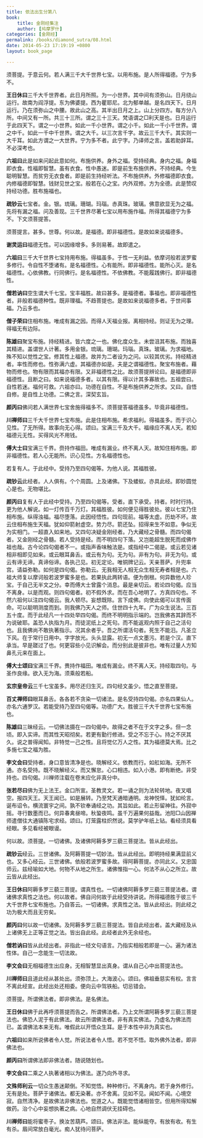 ```yaml
---
title: 依法出生分第八
book:
    title: 金刚经集注
    author: [鸠摩罗什]
categories: [金刚经]
permalink: /books/diamond_sutra/08.html
date: 2014-05-23 17:19:19 +0800
layout: book_page

---
```


须菩提。于意云何。若人满三千大千世界七宝。以用布施。是人所得福德。宁为多不。

**王日休曰**三千大千世界者。此日月所照。为一小世界。其中间有须弥山。日月绕山运行。故南为阎浮提。东为佛婆提。西为瞿耶尼。北为郁单越。是名四天下。日月运行。乃在须弥山之中腰。故此山之高。其半出日月之上。山上分四方。每方分八所。中间又有一所。共三十三所。谓之三十三天。梵语谓之□利天是也。日月运行于此四天下。谓之一小世界。如此一千小世界。谓之小千。如此一千小千世界。谓之中千。如此一千中千世界。谓之大千。以三次言千字。故云三千大千。其实则一大千耳。如此方谓之一大世界。宁为多不者。此宁字。乃译师之言。盖若助辞耳。不必深考也。

**六祖曰**此是如来问起此意如何。布施供养。身外之福。受持经典。身内之福。身福即衣食。性福即智慧。虽有衣食。性中愚迷。即是前生布施供养。不持经典。今生聪明智慧。而贫穷无衣食者。即是前生持经听法。不布施供养。外修福德即衣食。内修福德即智慧。钱财见世之宝。般若在心之宝。内外双修。方为全德。此是赞叹持经功德。胜布施福也。

**疏钞云**七宝者。金。银。琉璃。珊瑚。玛瑙。赤真珠。玻璃。佛意欲显无为之福。先将有漏之福。问及善现。三千世界尽著七宝以用布施作福。所得其福德宁为多不。下文须菩提答。

须菩提言。甚多。世尊。何以故。是福德。即非福德性。是故如来说福德多。

**谢灵运曰**福德无性。可以因缘增多。多则易著。故即遣之。

**六祖曰**三千大千世界七宝持用布施。得福虽多。于性一无利益。依摩诃般若波罗蜜多修行。令自性不堕诸有。是名福德性。心有能所。即非福德性。能所心灭。是名福德性。心依佛教。行同佛行。是名福德性。不依佛教。不能履践佛行。即非福德性。

**僧若讷曰**空生谓大千七宝。宝丰福胜。故曰甚多。是福德者。事福也。即非福德性者。非般若福德种性。既非理福。不趋菩提也。是故如来说福德多者。于世间事福。乃云多也。

**僧子荣曰**住相布施。唯成有漏之因。而得人天福业报。离相持经。则证无为之理。得福无有边际。

**陈雄曰**聚宝布施。持经精进。皆六度之一也。佛化度众生。未尝沮其布施。而独喜其精进。盖谓世人计著。多用金银。琉璃。珊瑚。玛瑙。真珠。玻璃。为求福地。殊不知以觉性之宝。修其性上福德。故并为二者设为之问。以较其优劣。持经精进者。率性而修也。性弥满六虚。其福德亦如是。夫是之谓福德性。聚宝布施者。藉物而修也。物有限而其福亦有限。又非福德性之比。故须菩提辨论曰。是福德即非福德性。且断之曰。如来说福德多者。以其有限。得以计其多寡故也。五祖尝曰。自性若迷。福何可救。六祖亦曰。功德在自性。不是布施供养之所求。又曰。自悟自修。是自性上功德。二佛之言。深契玄旨。

**颜丙曰**佛问若人满世界七宝舍施得福多不。须菩提答福德虽多。毕竟非福德性。

**川禅师曰**三千大千世界七宝布施。此是住相布施。希求福利。得福虽多。而于识心见性。了无所得。故事向无心得。颂曰。宝满三千及大千。福缘应不离人天。若知福德元无性。买得风光不用钱。

**傅大士曰**宝满三千界。赍持作福田。唯成有漏业。终不离人天。故知住相布施。即非福德性。若人心无能所。识心见性。方名福德性也。

若复有人。于此经中。受持乃至四句偈等。为他人说。其福胜彼。

**疏钞云**此经者。人人俱有。个个周圆。上及诸佛。下及蝼蚁。亦具此经。即妙圆觉心是也。无物堪比。

**颜丙曰**复有人于此经中受持。乃至四句偈等。受者。直下承受。持者。时时行持。更为他人解说。如一灯传百千万灯。其福胜彼。如何便见得胜彼处。彼以七宝乃住相布施。纵得浊福。福尽堕落。此因经悟性。四句现前。福等太虚。历劫不坏。故云住相布施生天福。犹如仰箭射虚空。势力尽。箭还坠。招得来生不如意。争似无为实相门。一超直入如来地。又四句决疑金刚经者。乃大藏经之骨髓。而四句偈者。又金刚经之骨髓。若人受持是经。而不明四句下落。又岂能超生脱死而成佛作祖也哉。古今论四句偈者不一。或指声香味触法是。或指经中二偈是。或云若见诸相非相即见如来。或云眼耳鼻舌。或云有为句。无为句。非有为句。非无为句。或云有谛无谛。真谛俗谛。各执己见。初无定论。唯铜牌记云。天亲菩萨。升兜率宫。请益弥勒。如何是四句偈。弥勒云。无我相无人相无众生相无寿者相是也。六祖大师复以摩诃般若波罗蜜多是也。若果执此两转语。便为倒根。何异数他人珍宝。于自己无半文之分。幸而傅大士曾露个消息。最是亲切云。若论四句偈。应当不离身。以是而观。则四句偈者。初不假外求。而在吾心地明了。方真四句也。不然六祖何以注四句偈云。我人顿尽。妄想既除。言下成佛。向使此偈可以言传面命。可以聪明测度而到。则我佛乃天人之师。住世四十九年。广为众生说法。三百五十度。而于此经凡一十四处举四句偈。而终不明明指示端的。岂我佛吝其辞而不为说破耶。盖恐人执指为月。而徒泥纸上之死句。而不能返观内照于自己之活句也。且我佛尚不敢执著指示。况其余者乎。吾之所谓活句者。死生不能汨。凡圣立下风。在于常行日用中。字字放光。头头显露。初无一点文墨污。若是个汉。直下承当。早是蹉过了也。何更容些小见识解会。而分别此是彼非也。唯有过量人方知鼻孔元来在面上。

**傅大士颂曰**宝满三千界。赉持作福田。唯成有漏业。终不离人天。持经取四句。与圣作良缘。欲入无为海。须乘般若船。

**玄宗皇帝云**三千七宝虽多。用尽还归生灭。四句经文虽少。悟之直至菩提。

**百丈禅师曰**眼耳鼻舌。各各若不贪染一切诸法。是名受持四句偈。亦名四果仙人。亦名六通罗汉。若能受持乃至四句偈等。功德广大。胜彼三千大千世界七宝布施也。

**陈雄曰**三昧经云。一切佛法摄在一四句偈中。故得之者不在于文字之多。但一念顷。即入实谛。而其性天昭彻矣。若更有勤行修进。受之不忘于心。持之不厌其久。说之普得闻知。非特觉一己之性。且将觉亿万人之性。其为福德莫大焉。比之多施七宝之福为胜。

**李文会曰**受持者。身口意皆清净是也。晓解经义。依教而行。如舡如海。无所不通。亦名受持。既不晓解经义。而又懈怠。心口相违。如入小港。即有断绝。非受持也。四句偈。川禅师注载在卷末应化非真分中。

**张若尽曰**佛为无上法王。金口所宣。圣教灵文。若一诵之则为法轮转地。夜叉唱空。报四天王。天王闻已。如是展转。乃至梵天通暗通明。龙神悦怿。犹如纶言。诞布诏令。横流寰宇之间。孰不钦奉诵经之功。其旨如此。若止形留神往。外寂中摇。寻行数墨而已。何异春禽昼啼。秋蛩夜鸣。虽千万遍果何益哉。池阳□山因禅师遣僧往大通镇陈宅求经。颂曰。灯笼露柱炽然说。莫学驴年纸上钻。看经须具看经眼。多见看经被眼谩。

何以故。须菩提。一切诸佛。及诸佛阿耨多罗三藐三菩提法。皆从此经出。

**疏钞云**经云。三世诸佛。及阿耨菩提一切妙法。皆从此经出。即明持经果满显前义也。又多心经云。三世诸佛。依般若波罗蜜多故。得阿耨菩提。亦同此义。又忠国师云。兹经喻如大地。何物不从地之所生。诸佛惟指一心。何法不从心之所立。故云皆从此经出。

**王日休曰**阿耨多罗三藐三菩提。谓真性也。一切诸佛阿耨多罗三藐三菩提法者。谓诸佛求真性之法也。何以故者。佛自问何故于此经受持讲说。所得福德胜于彼三千大千世界七宝布施也。乃自答云。一切诸佛。求真性之法。皆从此经出。则此经之功为极大而且无穷矣。

**颜丙曰**何以故一切诸佛。及阿耨多罗三藐三菩提法。皆自此经出者。盖大藏经及从上诸佛无上正等正觉之法。皆出自此经。此经者此外无余经也。

**僧若讷曰**皆从此经出者。非指此一经文句语言。乃指实相般若即是一心。遍为诸法性体。自己一念能生一切法故。

**李文会曰**无相福德生出应身。无相智慧显出真身。谓从自己心中出菩提法也。

**川禅师曰**且道此经从甚处出。须弥顶上。大海波心。颂曰。佛祖垂慈实有权。言言不离此经宣。此经出处还相委。便向云中驾铁船。切忌错会。

须菩提。所谓佛法者。即非佛法。是名佛法。

**王日休曰**佛于此再呼须菩提而告之。所谓佛法者。乃上文所谓阿耨多罗三藐三菩提法也。佛恐人泥于有此佛法。故云所谓佛法者。非有真实佛法。乃虚名为佛法而已。盖谓佛法本来无有。唯假此以开悟众生耳。是于本性中非为真实也。

**六祖曰**如来所说佛者令人觉。所说法者令人悟。若不觉不悟。取外佛外法者。即非佛法也。

**颜丙曰**所谓佛法即非佛法者。随说随划也。

**李文会曰**二乘之人执著诸相以为佛法。遂乃向外寻求。

**文殊师利云**一切众生愚迷颠倒。不知觉悟。种种修行。不离身内。若于身外修行。无有是处。菩萨于诸佛法。都无染著。亦不舍离。见如不见。闻如不闻。心境空寂。自然清净。是故佛法非佛法也。觉道之人。既能觉悟诸相皆空。但用所得知解做药。治个心中妄想执著之病。心地自然调伏无挂碍也。

**川禅师曰**能将蜜枣子。换汝苦葫芦。颂曰。佛法非法。能纵能夺。有放有收。有生有杀。眉间常放白毫光。痴人犹待问菩萨。 
